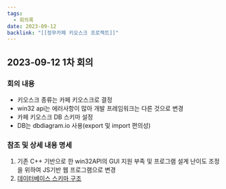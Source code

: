 ```yaml
---
tags:
  - 회의록
date: 2023-09-12
backlink: "[[정무카페 키오스크 프로젝트]]"
---
```

## 2023-09-12 1차 회의
### 회의 내용
+ 키오스크 종류는 카페 키오스크로 결정
+ win32 api는 에러사항이 많아 개발 프레임워크는 다른 것으로 변경
+ 카페 키오스크 DB 스키마 설정
+ DB는 dbdiagram.io 사용(export 및 import 편의성)

### 참조 및 상세 내용 명세
1. 기존 C++ 기반으로 한 win32API의 GUI 지원 부족 및  프로그램 설계 난이도 조정을 위하여 JS기반 웹 프로그램으로 변경
2. [데이터베이스 스키마 구조](https://dbdiagram.io/d/JM_Cafe-64f6e85002bd1c4a5efb3f37)